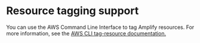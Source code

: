 # Resource tagging support<a name="resource-tagging-support-chapter"></a>

You can use the AWS Command Line Interface to tag Amplify resources\. For more information, see the [AWS CLI tag\-resource documentation\.](https://docs.aws.amazon.com/cli/latest/reference/amplify/tag-resource.html)